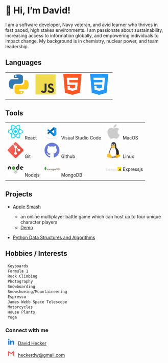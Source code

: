 #  👋   Hi, I’m David!

I am a software developer, Navy veteran, and avid learner who thrives in fast paced, high stakes environments. I am passionate about sustainability, increasing access to information globally, and empowering individuals to impact change.
My background is in chemistry, nuclear power, and team leadership.

##  Languages

|  |  |  |  |
| ----------- | ----------- | ----------- | ----------- |
<img src="img/python.png" width=70/> | <img src="img/js.png" width=70/> | <img src="img/html.png" width=70/> | <img src="img/css.png" width=70/> |
|  |  |  |  |

## Tools
| | | |
| ----------- | ----------- | ----------- |
| <img src="img/react.png" width=50/> React | <img src="img/vscode.png" width=50/> Visual Studio Code | <img src="img/apple.png" width=50/> MacOS |
| <img src="img/git.png" width=50/> Git | <img src="img/github.png" width=50/> Github | <img src="img/linux.png" width=50/> Linux |
| <img src="img/node.png" width=50/> Nodejs | <img src="img/mongo.png" width=50/> MongoDB | <img src="img/ExpressJS-logo.png" width=50/> Expressjs |
| | | |

## Projects

- [Apple Smash](https://github.com/NotFFTT/game)
  - an online multiplayer battle game which can host up to four unique character players
  - [Demo](https://youtu.be/L9-kgbdOjHE)


- [Python Data Structures and Algorithms](https://github.com/heckerdavid/data-structures-and-algorithms/tree/main/python)

## Hobbies / Interests

     Keyboards
     Formula 1
     Rock Climbing
     Photography
     Snowboarding
     Snowshoeing/Mountaineering
     Espresso
     James Webb Space Telescope
     Motorcycles
     House Plants
     Yoga

### Connect with me

  &nbsp; <img src="img/linkedin.png" width=20/> &nbsp;&nbsp;[David Hecker](https://www.linkedin.com/in/david-hecker/)

  &nbsp; <img src="img/gmail.png" width=20/> &nbsp;&nbsp;heckerdw@gmail.com
